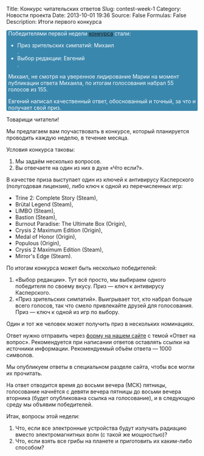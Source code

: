 Title: Конкурс читательских ответов
Slug: contest-week-1
Category: Новости проекта
Date: 2013-10-01 19:36
Source: False
Formulas: False
Description: Итоги первого конкурса

<div style="display: block; background-color: #3A87AD; color: #fff;-webkit-border-radius: 3px; -moz-border-radius: 3px; border-radius: 3px; padding: 0 5px;">Победителями первой недели <a href="/contest-answers-week-1/">конкурса</a> стали:
<ul>
 <li>Приз зрительских симпатий: Михаил</li>.
 <li>Выбор редакции: Евгений</li>.
</ul>
<p>Михаил, не смотря на уверенное лидирование Марии на момент публикации ответа Михаила, по итогам голосования набрал 55 голосов из 155.</p>
<p>Евгений написал качественный ответ, обоснованный и точный, за что и получает свой приз.</p>
</div>

Товарищи читатели!

Мы предлагаем вам поучаствовать в конкурсе, который планируется проводить каждую неделю, в течение месяца.

Условия конкурса таковы:

1. Мы задаём несколько вопросов.
2. Вы отвечаете на один из них в духе «Что если?».

В качестве приза выступает один из ключей к антивирусу Касперского (полугодовая лицензия), либо ключ к одной из перечисленных игр:

* Trine 2: Complete Story (Steam),
* Brütal Legend (Steam),
* LIMBO (Steam),
* Bastion (Steam),
* Burnout Paradise: The Ultimate Box (Origin),
* Crysis 2 Maximum Edition (Origin),
* Medal of Honor (Origin),
* Populous (Origin),
* Crysis 2 Maximum Edition (Steam),
* Mirror\'s Edge (Steam).

По итогам конкурса может быть несколько победителей:

1. «Выбор редакции». Тут всё просто, мы выбираем одного победителя по своему вкусу. Приз — ключ к антивирусу Касперского.
2. «Приз зрительских симпатий». Выигрывает тот, кто набрал больше всего голосов, так что смело привлекайте друзей для голосования. Приз — ключ к одной из игр по выбору.

Один и тот же человек может получить приз в нескольких номинациях.

Ответ нужно отправить через [форму на нашем сайте][1] с темой «Ответ на вопрос». Рекомендуется при написании ответов оставлять ссылки на источники информации. Рекомендуемый объём ответа — 1000 символов.

Мы опубликуем ответы в специальном разделе сайта, чтобы все могли их прочитать.

На ответ отводится время до восьми вечера (МСК) пятницы, голосование начнётся с девяти вечера пятницы до восьми вечера вторника (будет опубликована ссылка на голосование), и в следующую среду мы объявим победителей.

Итак, вопросы этой недели:

1. Что, если все электронные устройства будут излучать радиацию вместо электромагнитных волн (с такой же мощностью)?
2. Что, если взять все грибы на планете и приготовить их каким-либо способом?

[1]: https://chtoes.li/contact/
